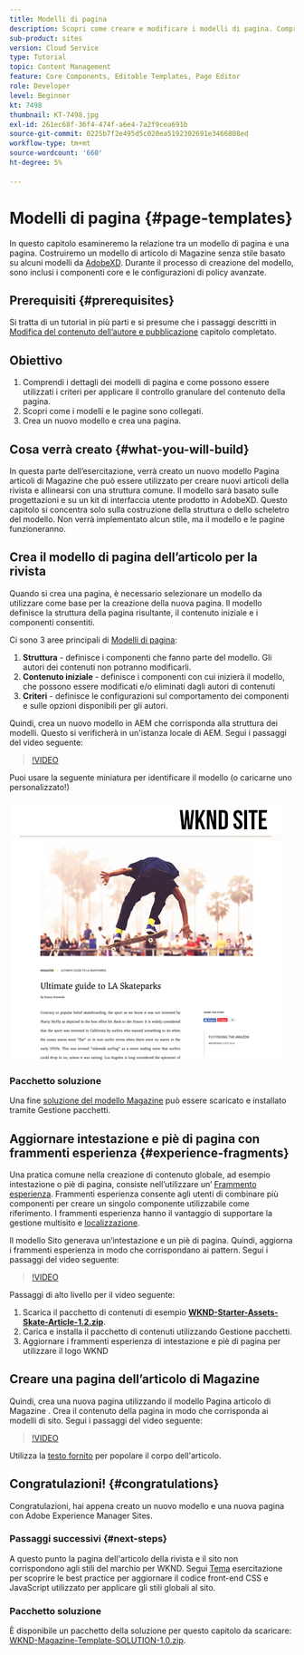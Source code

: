 ```yaml
---
title: Modelli di pagina
description: Scopri come creare e modificare i modelli di pagina. Comprendere la relazione tra un modello di pagina e una pagina. Scopri come configurare i criteri di un modello di pagina per fornire governance granulare e coerenza del marchio per i contenuti.  Verrà creato un modello di articolo per riviste ben strutturato basato su un modello di Adobe XD.
sub-product: sites
version: Cloud Service
type: Tutorial
topic: Content Management
feature: Core Components, Editable Templates, Page Editor
role: Developer
level: Beginner
kt: 7498
thumbnail: KT-7498.jpg
exl-id: 261ec68f-36f4-474f-a6e4-7a2f9cea691b
source-git-commit: 0225b7f2e495d5c020ea5192302691e3466808ed
workflow-type: tm+mt
source-wordcount: '660'
ht-degree: 5%

---
```


# Modelli di pagina {#page-templates}

In questo capitolo esamineremo la relazione tra un modello di pagina e una pagina. Costruiremo un modello di articolo di Magazine senza stile basato su alcuni modelli da [AdobeXD](https://www.adobe.com/products/xd.html). Durante il processo di creazione del modello, sono inclusi i componenti core e le configurazioni di policy avanzate.

## Prerequisiti {#prerequisites}

Si tratta di un tutorial in più parti e si presume che i passaggi descritti in [Modifica del contenuto dell’autore e pubblicazione](./author-content-publish.md) capitolo completato.

## Obiettivo

1. Comprendi i dettagli dei modelli di pagina e come possono essere utilizzati i criteri per applicare il controllo granulare del contenuto della pagina.
1. Scopri come i modelli e le pagine sono collegati.
1. Crea un nuovo modello e crea una pagina.

## Cosa verrà creato {#what-you-will-build}

In questa parte dell’esercitazione, verrà creato un nuovo modello Pagina articoli di Magazine che può essere utilizzato per creare nuovi articoli della rivista e allinearsi con una struttura comune. Il modello sarà basato sulle progettazioni e su un kit di interfaccia utente prodotto in AdobeXD. Questo capitolo si concentra solo sulla costruzione della struttura o dello scheletro del modello. Non verrà implementato alcun stile, ma il modello e le pagine funzioneranno.

## Crea il modello di pagina dell’articolo per la rivista

Quando si crea una pagina, è necessario selezionare un modello da utilizzare come base per la creazione della nuova pagina. Il modello definisce la struttura della pagina risultante, il contenuto iniziale e i componenti consentiti.

Ci sono 3 aree principali di [Modelli di pagina](https://experienceleague.adobe.com/docs/experience-manager-cloud-service/sites/authoring/features/templates.html?lang=it):

1. **Struttura** - definisce i componenti che fanno parte del modello. Gli autori dei contenuti non potranno modificarli.
1. **Contenuto iniziale** - definisce i componenti con cui inizierà il modello, che possono essere modificati e/o eliminati dagli autori di contenuti
1. **Criteri** - definisce le configurazioni sul comportamento dei componenti e sulle opzioni disponibili per gli autori.

Quindi, crea un nuovo modello in AEM che corrisponda alla struttura dei modelli. Questo si verificherà in un&#39;istanza locale di AEM. Segui i passaggi del video seguente:

>[!VIDEO](https://video.tv.adobe.com/v/332915/?quality=12&learn=on)

Puoi usare la seguente miniatura per identificare il modello (o caricarne uno personalizzato!)

![Articolo Miniatura del modello di pagina](./assets/page-templates/article-page-template-thumbnail.png)


### Pacchetto soluzione

Una fine [soluzione del modello Magazine](assets/page-templates/WKND-Magazine-Template-SOLUTION-1.1.zip) può essere scaricato e installato tramite Gestione pacchetti.

## Aggiornare intestazione e piè di pagina con frammenti esperienza {#experience-fragments}

Una pratica comune nella creazione di contenuto globale, ad esempio intestazione o piè di pagina, consiste nell’utilizzare un’ [Frammento esperienza](https://experienceleague.adobe.com/docs/experience-manager-learn/sites/experience-fragments/experience-fragments-feature-video-use.html). Frammenti esperienza consente agli utenti di combinare più componenti per creare un singolo componente utilizzabile come riferimento. I frammenti esperienza hanno il vantaggio di supportare la gestione multisito e [localizzazione](https://experienceleague.adobe.com/docs/experience-manager-core-components/using/components/experience-fragment.html?lang=en#localized-site-structure).

Il modello Sito generava un’intestazione e un piè di pagina. Quindi, aggiorna i frammenti esperienza in modo che corrispondano ai pattern. Segui i passaggi del video seguente:

>[!VIDEO](https://video.tv.adobe.com/v/332916/?quality=12&learn=on)

Passaggi di alto livello per il video seguente:

1. Scarica il pacchetto di contenuti di esempio **[WKND-Starter-Assets-Skate-Article-1.2.zip](assets/page-templates/WKND-Starter-Assets-Skate-Article-1.2.zip)**.
1. Carica e installa il pacchetto di contenuti utilizzando Gestione pacchetti.
1. Aggiornare i frammenti esperienza di intestazione e piè di pagina per utilizzare il logo WKND

## Creare una pagina dell’articolo di Magazine

Quindi, crea una nuova pagina utilizzando il modello Pagina articolo di Magazine . Crea il contenuto della pagina in modo che corrisponda ai modelli di sito. Segui i passaggi del video seguente:

>[!VIDEO](https://video.tv.adobe.com/v/332917/?quality=12&learn=on)

Utilizza la [testo fornito](./assets/page-templates/la-skateparks-copy.txt) per popolare il corpo dell&#39;articolo.

## Congratulazioni! {#congratulations}

Congratulazioni, hai appena creato un nuovo modello e una nuova pagina con Adobe Experience Manager Sites.

### Passaggi successivi {#next-steps}

A questo punto la pagina dell&#39;articolo della rivista e il sito non corrispondono agli stili del marchio per WKND. Segui [Tema](theming.md) esercitazione per scoprire le best practice per aggiornare il codice front-end CSS e JavaScript utilizzato per applicare gli stili globali al sito.

### Pacchetto soluzione

È disponibile un pacchetto della soluzione per questo capitolo da scaricare: [WKND-Magazine-Template-SOLUTION-1.0.zip](assets/page-templates/WKND-Magazine-Template-SOLUTION-1.0.zip).
